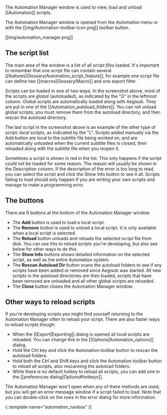 The Automation Manager window is used to view, load and unload
[[Automation]] scripts.

The Automation Manager window is opened from the _Automation_ menu or with
the [[img/Automation-toolbar-icon.png]] toolbar button.

[[img/automation_manager.png]]

## The script list  ##

The main area of the window is a list of all _script files_ loaded. It's
important to remember that one script file can contain several
[[features|Glossary/Automation_script_feature]], for example one script file
can define two [[macros|Glossary/Macro]] and one export filter.

Scripts can be loaded in one of two ways. In the screenshot above, most of
the scripts are _global_ (autoloaded), as indicated by the "G" in the
leftmost column. Global scripts are automatically loaded along with Aegisub.
They are put in one of the [[Automation_autoload_folders]]. You can not
unload global scripts; you must remove them from the autoload directory, and
then rescan the autoload directory.

The last script in the screenshot above is an example of the other type of
script: _local_ scripts, as indicated by the "L". Scripts added manually via
the Add button are local to the subtitle file being worked on, and are
automatically unloaded when the current subtitle files is closed, then
reloaded along with the subtitle file when you reopen it.

Sometimes a script is shown in red in the list. This only happens if the
script could not be loaded for some reason. The reason will usually be shown
in the Description column. If the description of the error is too long to
read, you can select the script and click the Show Info button to see it
all. Scripts failing to load should only happen if you are writing your own
scripts and manage to make a programming error.

## The buttons  ##

There are 6 buttons at the bottom of the Automation Manager window:

* The **Add** button is used to load a local script.
* The **Remove** button is used to unload a local script. It is only
  available when a local script is selected.
* The **Reload** button unloads and reloads the selected script file from
  disk. You can use this to reload scripts you're developing, but also see
  below for other ways to do this.
* The **Show Info** buttons shows detailed information on the selected
  script, as well as the entire Automation system.
* The **Rescan Autoload Dir** button scans the autoload folders to see if
  any scripts have been added or removed since Aegisub was started. All new
  scripts in the autoload directories are then loaded, scripts that have been
  removed are unloaded and all other global scripts are reloaded.
* The **Close** button closes the Automation Manager window.

## Other ways to reload scripts  ##

If you're developing scripts you might find yourself returning to the
Automation Manager often to reload your script. There are also faster ways
to reload scripts though:

* When the [[Export|Exporting]] dialog is opened all local scripts are
  reloaded. You can change this in the [[Options|Automation_options]]
  dialog.
* Hold the Ctrl key and click the Automation toolbar button to rescan the
  autoload folders.
* Hold both the Ctrl and Shift keys and click the Automation toolbar button
  to reload all scripts, also rescanning the autoload folders.
* While there is no default hotkey to reload all scripts, you can add one in
  the [[preferences dialog|Options#hotkeys]].

The Automation Manager won't open when any of there methods are used, but
you will get an error message window if a script failed to load. Note that
you can double-click on the rows in the error dialog for more information.

{::template name="automation_navbox" /}

